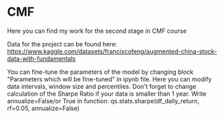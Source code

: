 # CMF
Here you can find my work for the second stage in CMF course

Data for the project can be found here: https://www.kaggle.com/datasets/franciscofeng/augmented-china-stock-data-with-fundamentals

You can fine-tune the parameters of the model by changing block "Parameters which will be fine-tuned" in ipynb file. 
Here you can modify data intervals, window size and percentiles. Don't forget to change calculation of the Sharpe Ratio if your data is smaller than 1 year. Write annualize=False/or True in function: qs.stats.sharpe(df_daily_return, rf=0.05, annualize=False)
